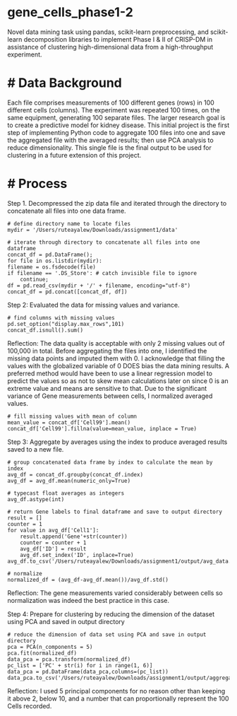 # gene_cells_phase1-2

Novel data mining task using pandas, scikit-learn preprocessing, and scikit-learn decomposition libraries to implement Phase I &amp; II of CRISP-DM in assistance of clustering high-dimensional data from a high-throughput experiment.

# # Data Background
Each file comprises measurements of 100 different genes (rows) in 100 different cells (columns). The experiment was repeated 100 times, on the same equipment, generating 100 separate files. The larger research goal is to create a predictive model for kidney disease. This initial project is the first step of implementing Python code to aggregate 100 files into one and save the aggregated file with the averaged results; then use PCA analysis to reduce dimensionality. This single file is the final output to be used for clustering in a future extension of this project. 

# # Process

Step 1. Decompressed the zip data file and iterated through the directory to concatenate all files into one data frame. 

    # define directory name to locate files
    mydir = '/Users/ruteayalew/Downloads/assignment1/data'
    
    # iterate through directory to concatenate all files into one dataframe
    concat_df = pd.DataFrame();
    for file in os.listdir(mydir):
    filename = os.fsdecode(file)
    if filename == '.DS_Store': # catch invisible file to ignore
        continue;
    df = pd.read_csv(mydir + '/' + filename, encoding="utf-8")
    concat_df = pd.concat([concat_df, df])


Step 2: Evaluated the data for missing values and variance.

    # find columns with missing values
    pd.set_option("display.max_rows",101)
    concat_df.isnull().sum()

Reflection:
The data quality is acceptable with only 2 missing values out of 100,000 in total. Before aggregating the files into one, I identified the missing data points and imputed them with 0. I acknowledge that filling the values with the globalized variable of 0 DOES bias the data mining results. A preferred method would have been to use a linear regression model to predict the values so as not to skew mean calculations later on since 0 is an extreme value and means are sensitive to that. Due to the significant variance of Gene measurements between cells, I normalized averaged values.

    # fill missing values with mean of column
    mean_value = concat_df['Cell99'].mean()
    concat_df['Cell99'].fillna(value=mean_value, inplace = True)

Step 3: Aggregate by averages using the index to produce averaged results saved to a new file. 

    # group concatenated data frame by index to calculate the mean by index
    avg_df = concat_df.groupby(concat_df.index)
    avg_df = avg_df.mean(numeric_only=True)
    
    # typecast float averages as integers
    avg_df.astype(int)

    # return Gene labels to final dataframe and save to output directory 
    result = []
    counter = 1
    for value in avg_df['Cell1']:
        result.append('Gene'+str(counter))
        counter = counter + 1
        avg_df['ID'] = result
        avg_df.set_index('ID', inplace=True)
    avg_df.to_csv('/Users/ruteayalew/Downloads/assignment1/output/avg_data.csv')

    # normalize
    normalized_df = (avg_df-avg_df.mean())/avg_df.std()

  Reflection:
  The gene measurements varied considerably between cells so normalization was indeed the best practice in this case.

Step 4: Prepare for clustering by reducing the dimension of the dataset using PCA and saved in output directory

    # reduce the dimension of data set using PCA and save in output directory
    pca = PCA(n_components = 5)
    pca.fit(normalized_df)
    data_pca = pca.transform(normalized_df)
    pc_list = ['PC' + str(i) for i in range(1, 6)]
    data_pca = pd.DataFrame(data_pca,columns=(pc_list))
    data_pca.to_csv('/Users/ruteayalew/Downloads/assignment1/output/aggregated_csv')

  Reflection:
  I used 5 principal components for no reason other than keeping it above 2, below 10, and a number that can proportionally represent the 100 Cells recorded. 
  
  
  

